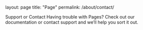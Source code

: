 layout: page
title: "Page"
permalink: /about/contact/

Support or Contact
Having trouble with Pages? Check out our documentation or contact support and we’ll help you sort it out.
